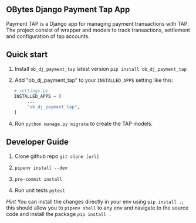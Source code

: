 ## OBytes Django Payment Tap App

Payment TAP is a Django app for managing payment transactions with TAP. The project consist of wrapper and models to
track transactions, settlement and configuration of tap accounts.


## Quick start

1. Install `ob_dj_payment_tap` latest version `pip install ob_dj_payment_tap`

2. Add "ob_dj_payment_tap" to your `INSTALLED_APPS` setting like this:

```python
   # settings.py
   INSTALLED_APPS = [
        ...
        "ob_dj_payment_tap",
   ]
```

4. Run ``python manage.py migrate`` to create the TAP models.


## Developer Guide

1. Clone github repo `git clone [url]`

2. `pipenv install --dev`

3. `pre-commit install`

4. Run unit tests `pytest`


*Hint* You can install the changes directly in your env using `pip install .`; this should allow you to `pipenv shell` to any env and navigate to the source code and install the package `pip install .`
